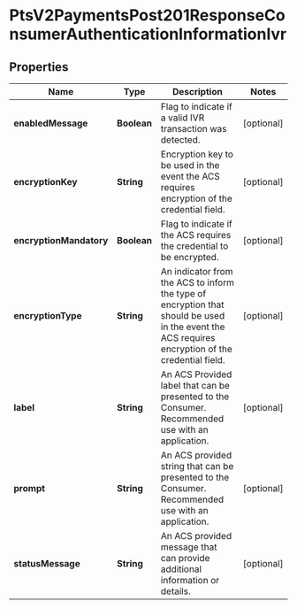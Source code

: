 
# PtsV2PaymentsPost201ResponseConsumerAuthenticationInformationIvr

## Properties
Name | Type | Description | Notes
------------ | ------------- | ------------- | -------------
**enabledMessage** | **Boolean** | Flag to indicate if a valid IVR transaction was detected.  |  [optional]
**encryptionKey** | **String** | Encryption key to be used in the event the ACS requires encryption of the credential field.  |  [optional]
**encryptionMandatory** | **Boolean** | Flag to indicate if the ACS requires the credential to be encrypted.  |  [optional]
**encryptionType** | **String** | An indicator from the ACS to inform the type of encryption that should be used in the event the ACS requires encryption of the credential field.  |  [optional]
**label** | **String** | An ACS Provided label that can be presented to the Consumer. Recommended use with an application.  |  [optional]
**prompt** | **String** | An ACS provided string that can be presented to the Consumer. Recommended use with an application.  |  [optional]
**statusMessage** | **String** | An ACS provided message that can provide additional information or details.  |  [optional]



